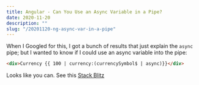 ```yaml
---
title: Angular - Can You Use an Async Variable in a Pipe?
date: 2020-11-20
description: ""
slug: "/20201120-ng-async-var-in-a-pipe"
---
```


When I Googled for this, I got a bunch of results that just explain the `async` pipe; but I wanted to know if I could use an async variable into the pipe:

```html
<div>Currency {{ 100 | currency:(currencySymbol$ | async)}}</div>
```

Looks like you can. See this [Stack Blitz](https://stackblitz.com/edit/pipe-variable-async?file=src/app/app.component.html)
